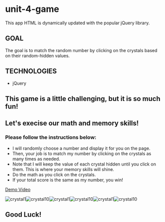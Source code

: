 # unit-4-game
This app HTML is dynamically updated with the popular jQuery library. 

## GOAL
The goal is to match the random number by clicking on the crystals based on their random-hidden values.

## TECHNOLOGIES
* jQuery

## This game is a little challenging, but it is so much fun!
## Let's execise our math and memory skills!
### Please follow the instructions below:
* I will randomly choose a number and display it for you on the page.
* Then, your job is to match my number by clicking on the crystals as many times as needed.
* Note that I will keep the value of each crystal hidden until you click on them. This is where your memory skills will shine.
* Do the math as you click on the crystals.
* If your total score is the same as my number, you win!

[Demo Video](https://www.youtube.com/watch?v=yNI0l2FMeCk&feature=youtu.be)

![crystal1](https://user-images.githubusercontent.com/44692872/51081052-4f2c4c80-16ac-11e9-92ca-f21200cfab24.gif)![crystal10](https://user-images.githubusercontent.com/44692872/51081050-4471b780-16ac-11e9-82dd-b4f2edf07bce.gif)![crystal1](https://user-images.githubusercontent.com/44692872/51081052-4f2c4c80-16ac-11e9-92ca-f21200cfab24.gif)![crystal10](https://user-images.githubusercontent.com/44692872/51081050-4471b780-16ac-11e9-82dd-b4f2edf07bce.gif)![crystal1](https://user-images.githubusercontent.com/44692872/51081052-4f2c4c80-16ac-11e9-92ca-f21200cfab24.gif)![crystal10](https://user-images.githubusercontent.com/44692872/51081050-4471b780-16ac-11e9-82dd-b4f2edf07bce.gif)

## Good Luck!


